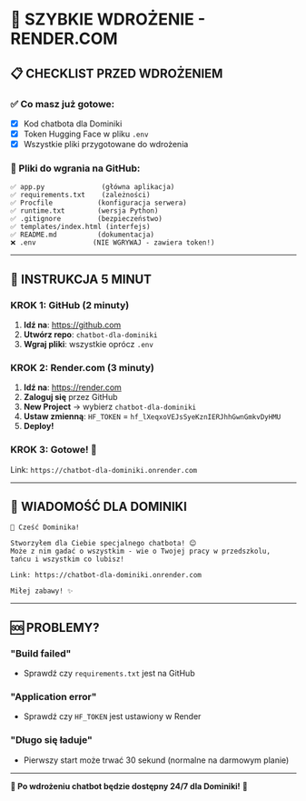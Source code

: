 # 🚀 SZYBKIE WDROŻENIE - RENDER.COM

## 📋 CHECKLIST PRZED WDROŻENIEM

### ✅ Co masz już gotowe:
- [x] Kod chatbota dla Dominiki
- [x] Token Hugging Face w pliku `.env`
- [x] Wszystkie pliki przygotowane do wdrożenia

### 📁 Pliki do wgrania na GitHub:
```
✅ app.py              (główna aplikacja)
✅ requirements.txt    (zależności)
✅ Procfile           (konfiguracja serwera)
✅ runtime.txt        (wersja Python)
✅ .gitignore         (bezpieczeństwo)
✅ templates/index.html (interfejs)
✅ README.md          (dokumentacja)
❌ .env              (NIE WGRYWAJ - zawiera token!)
```

---

## 🚀 INSTRUKCJA 5 MINUT

### KROK 1: GitHub (2 minuty)
1. **Idź na**: https://github.com
2. **Utwórz repo**: `chatbot-dla-dominiki`
3. **Wgraj pliki**: wszystkie oprócz `.env`

### KROK 2: Render.com (3 minuty)
1. **Idź na**: https://render.com
2. **Zaloguj się** przez GitHub
3. **New Project** → wybierz `chatbot-dla-dominiki`
4. **Ustaw zmienną**: `HF_TOKEN` = `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`
5. **Deploy!**

### KROK 3: Gotowe! 🎉
Link: `https://chatbot-dla-dominiki.onrender.com`

---

## 📱 WIADOMOŚĆ DLA DOMINIKI

```
🤖 Cześć Dominika! 

Stworzyłem dla Ciebie specjalnego chatbota! 😊
Może z nim gadać o wszystkim - wie o Twojej pracy w przedszkolu, 
tańcu i wszystkim co lubisz!

Link: https://chatbot-dla-dominiki.onrender.com

Miłej zabawy! ✨
```

---

## 🆘 PROBLEMY?

### "Build failed"
- Sprawdź czy `requirements.txt` jest na GitHub

### "Application error"  
- Sprawdź czy `HF_TOKEN` jest ustawiony w Render

### "Długo się ładuje"
- Pierwszy start może trwać 30 sekund (normalne na darmowym planie)

---

**🌟 Po wdrożeniu chatbot będzie dostępny 24/7 dla Dominiki!** 🎉
